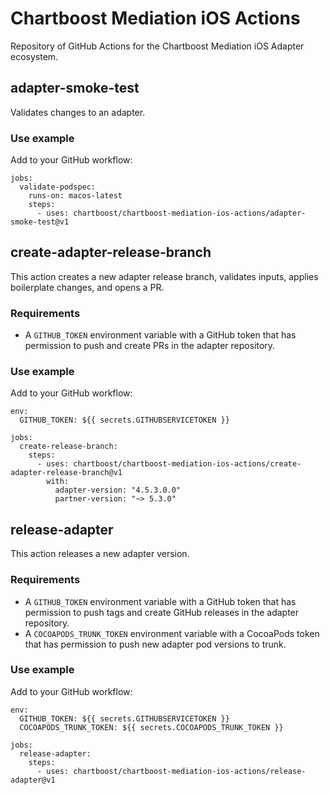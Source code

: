# Chartboost Mediation iOS Actions
Repository of GitHub Actions for the Chartboost Mediation iOS Adapter ecosystem.

## adapter-smoke-test

Validates changes to an adapter.

### Use example

Add to your GitHub workflow:

```
jobs:
  validate-podspec:
    runs-on: macos-latest
    steps:
      - uses: chartboost/chartboost-mediation-ios-actions/adapter-smoke-test@v1
```

## create-adapter-release-branch

This action creates a new adapter release branch, validates inputs, applies boilerplate changes, and opens a PR.

### Requirements

- A `GITHUB_TOKEN` environment variable with a GitHub token that has permission to push and create PRs in the adapter repository.

### Use example

Add to your GitHub workflow:

```
env:
  GITHUB_TOKEN: ${{ secrets.GITHUBSERVICETOKEN }}

jobs:
  create-release-branch:
    steps:
      - uses: chartboost/chartboost-mediation-ios-actions/create-adapter-release-branch@v1
        with:
          adapter-version: "4.5.3.0.0"
          partner-version: "~> 5.3.0"
``` 

## release-adapter

This action releases a new adapter version.

### Requirements

- A `GITHUB_TOKEN` environment variable with a GitHub token that has permission to push tags and create GitHub releases in the adapter repository.
- A `COCOAPODS_TRUNK_TOKEN` environment variable with a CocoaPods token that has permission to push new adapter pod versions to trunk.

### Use example

Add to your GitHub workflow:

```
env:
  GITHUB_TOKEN: ${{ secrets.GITHUBSERVICETOKEN }}
  COCOAPODS_TRUNK_TOKEN: ${{ secrets.COCOAPODS_TRUNK_TOKEN }}

jobs:
  release-adapter:
    steps:
      - uses: chartboost/chartboost-mediation-ios-actions/release-adapter@v1
``` 
